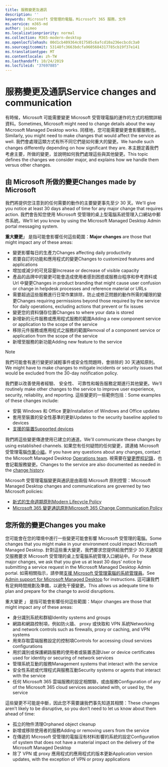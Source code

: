 ```yaml
---
title: 服務變更及通訊
description: ''
keywords: Microsoft 受管理的電腦，Microsoft 365 服務，文件
ms.service: m365-md
author: jaimeo
ms.localizationpriority: normal
ms.collection: M365-modern-desktop
ms.openlocfilehash: 00d1cb409364c017585c6afcd10a236ecbcdc3a0
ms.sourcegitcommit: 53148fc3663bdcfa9605684317785cb19f37e141
ms.translationtype: MT
ms.contentlocale: zh-TW
ms.lasthandoff: 10/24/2019
ms.locfileid: "37697885"
---
```

# <a name="service-changes-and-communication"></a><span data-ttu-id="5a8aa-103">服務變更及通訊</span><span class="sxs-lookup"><span data-stu-id="5a8aa-103">Service changes and communication</span></span>

<span data-ttu-id="5a8aa-104">有時候，Microsoft 可能需要變更 Microsoft 受管理電腦的運作的方式的相關詳細資料。</span><span class="sxs-lookup"><span data-stu-id="5a8aa-104">Sometimes, Microsoft might need to change details about the way Microsoft Managed Desktop works.</span></span> <span data-ttu-id="5a8aa-105">同樣地，您可能需要變更會影響服務也。</span><span class="sxs-lookup"><span data-stu-id="5a8aa-105">Similarly, you might need to make changes that would affect the service as well.</span></span> <span data-ttu-id="5a8aa-106">我們會處理這類方式有所不同它們是如何重大的變更。</span><span class="sxs-lookup"><span data-stu-id="5a8aa-106">We handle such changes differently depending on how significant they are.</span></span> <span data-ttu-id="5a8aa-107">本主題定義我們考慮主要，所做的變更，並說明如何我們處理這些與其他變更。</span><span class="sxs-lookup"><span data-stu-id="5a8aa-107">This topic defines the changes we consider major, and explains how we handle them versus other changes.</span></span>



## <a name="changes-made-by-microsoft"></a><span data-ttu-id="5a8aa-108">由 Microsoft 所做的變更</span><span class="sxs-lookup"><span data-stu-id="5a8aa-108">Changes made by Microsoft</span></span>

<span data-ttu-id="5a8aa-109">我們將提供您注意到的任何需要的動作的主要變更事先至少 30 天。</span><span class="sxs-lookup"><span data-stu-id="5a8aa-109">We'll give you notice at least 30 days ahead of time for any major change that requires action.</span></span> <span data-ttu-id="5a8aa-110">我們會告知您使用 Microsoft 受管理的桌上型電腦系統管理入口網站中郵件系統。</span><span class="sxs-lookup"><span data-stu-id="5a8aa-110">We’ll let you know by using the Microsoft Managed Desktop Admin portal messaging system.</span></span>

<span data-ttu-id="5a8aa-111">**重大變更**」 是指可能會影響任何這些範圍：</span><span class="sxs-lookup"><span data-stu-id="5a8aa-111">**Major changes** are those that might impact any of these areas:</span></span>
- <span data-ttu-id="5a8aa-112">變更影響每日的生產力</span><span class="sxs-lookup"><span data-stu-id="5a8aa-112">Changes affecting daily productivity</span></span>
- <span data-ttu-id="5a8aa-113">若要自訂的功能和應用程式的變更</span><span class="sxs-lookup"><span data-stu-id="5a8aa-113">Changes to customized features and applications</span></span>
- <span data-ttu-id="5a8aa-114">增加或減少的可見容量</span><span class="sxs-lookup"><span data-stu-id="5a8aa-114">Increase or decrease of visible capacity</span></span>
- <span data-ttu-id="5a8aa-115">產品的品牌中的變更可能會造成使用者感到困惑或服務台程序和參考資料或 Url 中變更</span><span class="sxs-lookup"><span data-stu-id="5a8aa-115">Changes in product branding that might cause user confusion or change in helpdesk processes and reference material or URLs</span></span>
- <span data-ttu-id="5a8aa-116">需要超過這些服務進行日常作業排除，防止或修正問題的動作所需的權限的變更</span><span class="sxs-lookup"><span data-stu-id="5a8aa-116">Changes requiring permissions beyond those required by the service for daily operations, excluding actions that prevent or fix issues</span></span>
- <span data-ttu-id="5a8aa-117">變更您的資料儲存位置</span><span class="sxs-lookup"><span data-stu-id="5a8aa-117">Changes to where your data is stored</span></span>
- <span data-ttu-id="5a8aa-118">新增新的元件服務或應用程式服務的範圍</span><span class="sxs-lookup"><span data-stu-id="5a8aa-118">Adding a new component service or application to the scope of the service</span></span>
- <span data-ttu-id="5a8aa-119">移除元件服務或應用程式之服務的範圍</span><span class="sxs-lookup"><span data-stu-id="5a8aa-119">Removal of a component service or application from the scope of the service</span></span>
- <span data-ttu-id="5a8aa-120">新增至服務的新功能</span><span class="sxs-lookup"><span data-stu-id="5a8aa-120">Adding new feature to the service</span></span>

> [!NOTE]
> <span data-ttu-id="5a8aa-121">我們可能會有進行變更好減輕事件或安全性問題時，會排除的 30 天通知原則。</span><span class="sxs-lookup"><span data-stu-id="5a8aa-121">We might have to make changes to mitigate incidents or security issues that would be excluded from the 30-day notification policy.</span></span>

<span data-ttu-id="5a8aa-122">我們要以改善使用者經驗、 安全性、 可靠性和報告服務定期進行其他變更。</span><span class="sxs-lookup"><span data-stu-id="5a8aa-122">We’ll routinely make other changes to the service to improve user experience, security, reliability, and reporting.</span></span> <span data-ttu-id="5a8aa-123">這些變更的一些範例包括：</span><span class="sxs-lookup"><span data-stu-id="5a8aa-123">Some examples of these changes include:</span></span>

- <span data-ttu-id="5a8aa-124">安裝 Windows 和 Office 更新</span><span class="sxs-lookup"><span data-stu-id="5a8aa-124">Installation of Windows and Office updates</span></span>
- <span data-ttu-id="5a8aa-125">套用至裝置的安全性基準的更新</span><span class="sxs-lookup"><span data-stu-id="5a8aa-125">Updates to the security baseline applied to devices</span></span>
- [<span data-ttu-id="5a8aa-126">支援的裝置</span><span class="sxs-lookup"><span data-stu-id="5a8aa-126">Supported devices</span></span>](device-list.md)

<span data-ttu-id="5a8aa-127">我們將這些變更傳達使用已建立的通道。</span><span class="sxs-lookup"><span data-stu-id="5a8aa-127">We'll communicate these changes by using established channels.</span></span> <span data-ttu-id="5a8aa-128">如果您有任何疑問的任何變更，請連絡 Microsoft 受管理電腦[作業小組](../working-with-managed-desktop/admin-support.md)。</span><span class="sxs-lookup"><span data-stu-id="5a8aa-128">If you have any questions about any changes, contact the Microsoft Managed Desktop [Operations team](../working-with-managed-desktop/admin-support.md).</span></span> <span data-ttu-id="5a8aa-129">視需要在[變更歷程記錄](../change-history-managed-desktop.md)，也會記載服務變更。</span><span class="sxs-lookup"><span data-stu-id="5a8aa-129">Changes to the service are also documented as needed in the [change history](../change-history-managed-desktop.md).</span></span>

<span data-ttu-id="5a8aa-130">Microsoft 受管理電腦變更與通訊是由兩個 Microsoft 原則控管：</span><span class="sxs-lookup"><span data-stu-id="5a8aa-130">Microsoft Managed Desktop changes and communications are governed by two Microsoft policies:</span></span>
- [<span data-ttu-id="5a8aa-131">新式的生命週期原則</span><span class="sxs-lookup"><span data-stu-id="5a8aa-131">Modern Lifecycle Policy</span></span>](https://support.microsoft.com/help/30881/modern-lifecycle-policy)
- [<span data-ttu-id="5a8aa-132">Microsoft 365 變更通訊原則</span><span class="sxs-lookup"><span data-stu-id="5a8aa-132">Microsoft 365 Change Communication Policy</span></span>](https://docs.microsoft.com/office365/admin/manage/message-center?redirectSourcePath=%252fen-us%252farticle%252fMessage-center-in-Office-365-38FB3333-BFCC-4340-A37B-DEDA509C2093&view=o365-worldwide)

## <a name="changes-you-make"></a><span data-ttu-id="5a8aa-133">您所做的變更</span><span class="sxs-lookup"><span data-stu-id="5a8aa-133">Changes you make</span></span>

<span data-ttu-id="5a8aa-134">您可能會在您的環境中進行一些變更可能會影響 Microsoft 受管理的電腦。</span><span class="sxs-lookup"><span data-stu-id="5a8aa-134">Some changes that you might make in your environment could impact Microsoft Managed Desktop.</span></span> <span data-ttu-id="5a8aa-135">針對這些重大變更，我們要求您提供給我們至少 30 天通知提交服務要求 Microsoft 受管理的桌上型電腦系統管理入口網站中。</span><span class="sxs-lookup"><span data-stu-id="5a8aa-135">For these major changes, we ask that you give us at least 30 days’ notice by submitting a service request in the Microsoft Managed Desktop Admin portal.</span></span> <span data-ttu-id="5a8aa-136">如需相關指示，請參閱[支援 Microsoft 受管理電腦的系統管理員](../working-with-managed-desktop/admin-support.md)。</span><span class="sxs-lookup"><span data-stu-id="5a8aa-136">See [Admin support for Microsoft Managed Desktop](../working-with-managed-desktop/admin-support.md) for instructions.</span></span> <span data-ttu-id="5a8aa-137">這可讓我們有足夠時間規劃及準備，以避免干擾變更。</span><span class="sxs-lookup"><span data-stu-id="5a8aa-137">This allows us adequate time to plan and prepare for the change to avoid disruptions.</span></span>

<span data-ttu-id="5a8aa-138">重大變更 」 是指可能會影響任何這些範圍：</span><span class="sxs-lookup"><span data-stu-id="5a8aa-138">Major changes are those that might impact any of these areas:</span></span>

- <span data-ttu-id="5a8aa-139">身分識別系統和群組</span><span class="sxs-lookup"><span data-stu-id="5a8aa-139">Identity systems and groups</span></span>
- <span data-ttu-id="5a8aa-140">網路和網路控制項，例如防火牆、 proxy 或快取和 VPN 系統</span><span class="sxs-lookup"><span data-stu-id="5a8aa-140">Networking and network controls such as firewalls, proxy or caching, and VPN systems</span></span>
- <span data-ttu-id="5a8aa-141">用來存取雲端服務設定的控制項</span><span class="sxs-lookup"><span data-stu-id="5a8aa-141">Controls for accessing cloud services configurations</span></span>
- <span data-ttu-id="5a8aa-142">用於識別或保護網路服務的使用者或裝置憑證</span><span class="sxs-lookup"><span data-stu-id="5a8aa-142">User or device certificates used for identity or securing of network services</span></span>
- <span data-ttu-id="5a8aa-143">管理系統互動的服務</span><span class="sxs-lookup"><span data-stu-id="5a8aa-143">Management systems that interact with the service</span></span>
- <span data-ttu-id="5a8aa-144">安全性系統或代理程式與服務互動</span><span class="sxs-lookup"><span data-stu-id="5a8aa-144">Security systems or agents that interact with the service</span></span>
- <span data-ttu-id="5a8aa-145">任何 Microsoft 365 雲端服務的設定相關聯，或由服務</span><span class="sxs-lookup"><span data-stu-id="5a8aa-145">Configuration of any of the Microsoft 365 cloud services associated with, or used by, the service</span></span>

<span data-ttu-id="5a8aa-146">這些變更不可能是中斷，因此您不需要讓我們事先知道其相關：</span><span class="sxs-lookup"><span data-stu-id="5a8aa-146">These changes aren’t likely to be disruptive, so you don’t need to let us know about them ahead of time:</span></span>

- <span data-ttu-id="5a8aa-147">孤立的物件清理</span><span class="sxs-lookup"><span data-stu-id="5a8aa-147">Orphaned object cleanup</span></span>
- <span data-ttu-id="5a8aa-148">新增或移除使用者的服務</span><span class="sxs-lookup"><span data-stu-id="5a8aa-148">Adding or removing users from the service</span></span>
- <span data-ttu-id="5a8aa-149">在傳遞的 Microsoft 受管理的電腦沒有材料影響的系統的設定</span><span class="sxs-lookup"><span data-stu-id="5a8aa-149">Configuration of system that does not have a material impact on the delivery of the Microsoft Managed Desktop</span></span>
- <span data-ttu-id="5a8aa-150">除了 VPN 或 proxy 應用程式的應用程式的版本更新</span><span class="sxs-lookup"><span data-stu-id="5a8aa-150">Application version updates, with the exception of VPN or proxy applications</span></span>


